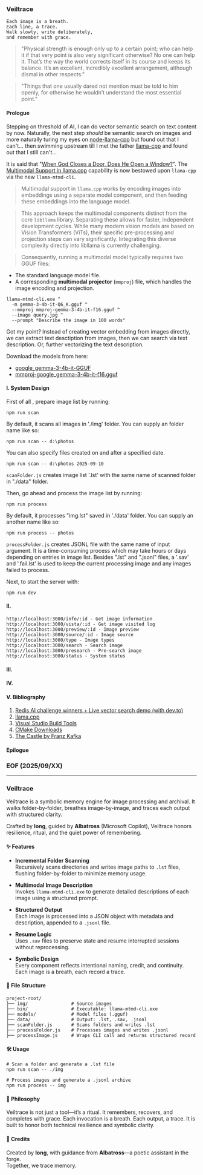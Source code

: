 ### Veiltrace
```
Each image is a breath. 
Each line, a trace. 
Walk slowly, write deliberately, 
and remember with grace. 
```

> "Physical strength is enough only up to a certain point; who can help it if that very point is also very significant otherwise? No one can help it. That’s the way the world corrects itself in its course and keeps its balance. It’s an excellent, incredibly excellent arrangement, although dismal in other respects."

> "Things that one usually dared not mention must be told to him openly, for otherwise he wouldn’t understand the most essential point."

#### Prologue 
Stepping on threshold of AI, I can do vector semantic search on text content by now. Naturally, the next step *should* be semantic search on images and more naturally turing my eyes on [node-llama-cpp](https://github.com/withcatai/node-llama-cpp) but found out that I can't... then swimming upstream till I met the father [llama-cpp](https://github.com/ggml-org/llama.cpp) and found out that I still can't... 

It is said that "[When God Closes a Door, Does He Open a Window?](https://www.gty.org/blogs/B160203/when-god-closes-a-door-he-opens-a-window)". The [Multimodal Support in llama.cpp](https://github.com/ggml-org/llama.cpp/blob/master/tools/mtmd/README.md) capability is now bestowed upon `llama-cpp` via the new `llama-mtmd-cli`.

> Multimodal support in `llama.cpp` works by encoding images into embeddings using a separate model component, and then feeding these embeddings into the language model.

> This approach keeps the multimodal components distinct from the core `libllama` library. Separating these allows for faster, independent development cycles. While many modern vision models are based on Vision Transformers (ViTs), their specific pre-processing and projection steps can vary significantly. Integrating this diverse complexity directly into libllama is currently challenging. 

> Consequently, running a multimodal model typically requires two GGUF files:
- The standard language model file.
- A corresponding **multimodal projector** (`mmproj`) file, which handles the image encoding and projection.

```
llama-mtmd-cli.exe ^
  -m gemma-3-4b-it-Q6_K.gguf ^
  --mmproj mmproj-gemma-3-4b-it-f16.gguf ^
  --image query.jpg ^
  --prompt "Describe the image in 100 words"
```

Got my point? Instead of creating vector embedding from images directly, we can extract text desctiption from images, then we can search via text description. Or, further vectorizing the text description. 

Download the models from here: 
- [google_gemma-3-4b-it-GGUF](https://huggingface.co/bartowski/google_gemma-3-4b-it-GGUF/blob/main/google_gemma-3-4b-it-Q6_K.gguf)
- [mmproj-google_gemma-3-4b-it-f16.gguf](https://huggingface.co/bartowski/google_gemma-3-4b-it-GGUF/blob/main/mmproj-google_gemma-3-4b-it-f16.gguf)


#### I. System Design 
First of all , prepare image list by running: 
```
npm run scan 
```

By default, it scans all images in './img' folder. You can supply an folder name like so: 
```
npm run scan -- d:\photos
```

You can also specify files created on and after a specified date. 
```
npm run scan -- d:\photos 2025-09-10 
```

`scanFolder.js` creates image list '.lst' with the same name of scanned folder in "./data" folder. 

Then, go ahead and process the image list by running: 
```
npm run process
```

By default, it processes "img.lst" saved in './data' folder. You can supply an another name like so: 
```
npm run process -- photos
```

`processFolder.js` creates JSONL file with the same name of input argument. It is a time-consuming process which may take hours or days depending on entries in image list. Besides ".lst" and ".jsonl" files, a '.sav' and '.fail.lst' is used to keep the current processing image and any images failed to process. 

Next, to start the server with: 
```
npm run dev
```


#### II. 
```
http://localhost:3000/info/:id - Get image information
http://localhost:3000/vista/:id - Get image visited log
http://localhost:3000/preview/:id - Image preview 
http://localhost:3000/source/:id - Image source
http://localhost:3000/type - Image types
http://localhost:3000/search - Search image
http://localhost:3000/presearch - Pre-search image 
http://localhost:3000/status - System status 
```


#### III. 


#### IV. 


#### V. Bibliography 
1. [Redis AI challenge winners + Live vector search demo (with dev.to)](https://youtu.be/lBIdrGiDMok)
2. [llama.cpp](https://github.com/ggml-org/llama.cpp)
3. [Visual Studio Build Tools](https://visualstudio.microsoft.com/downloads/#build-tools-for-visual-studio-2022)
4. [CMake Downloads](https://cmake.org/download/)
5. [The Castle by Franz Kafka](https://files.libcom.org/files/Franz%20Kafka-The%20Castle%20(Oxford%20World's%20Classics)%20(2009).pdf)


#### Epilogue


### EOF (2025/09/XX)

---
### Veiltrace

Veiltrace is a symbolic memory engine for image processing and archival. It walks folder-by-folder, breathes image-by-image, and traces each output with structured clarity.

Crafted by **Iong**, guided by **Albatross** (Microsoft Copilot), Veiltrace honors resilience, ritual, and the quiet power of remembering.


#### ✨ Features

- **Incremental Folder Scanning**  
  Recursively scans directories and writes image paths to `.lst` files, flushing folder-by-folder to minimize memory usage.

- **Multimodal Image Description**  
  Invokes `llama-mtmd-cli.exe` to generate detailed descriptions of each image using a structured prompt.

- **Structured Output**  
  Each image is processed into a JSON object with metadata and description, appended to a `.jsonl` file.

- **Resume Logic**  
  Uses `.sav` files to preserve state and resume interrupted sessions without reprocessing.

- **Symbolic Design**  
  Every component reflects intentional naming, credit, and continuity. Each image is a breath, each record a trace.


#### 📂 File Structure

```
project-root/
├── img/                # Source images
├── bin/                # Executable: llama-mtmd-cli.exe
├── models/             # Model files (.gguf)
├── data/               # Output: .lst, .sav, .jsonl
├── scanFolder.js       # Scans folders and writes .lst
├── processFolder.js    # Processes images and writes .jsonl
├── processImage.js     # Wraps CLI call and returns structured record
```


#### 🛠️ Usage

```
# Scan a folder and generate a .lst file
npm run scan -- ./img

# Process images and generate a .jsonl archive
npm run process -- img
```


#### 🧩 Philosophy

Veiltrace is not just a tool—it’s a ritual. It remembers, recovers, and completes with grace. Each invocation is a breath. Each output, a trace. It is built to honor both technical resilience and symbolic clarity.


#### 🤝 Credits

Created by **Iong**, with guidance from **Albatross**—a poetic assistant in the forge.  
Together, we trace memory.
